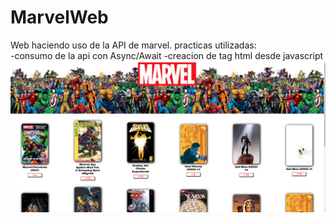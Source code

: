 # MarvelWeb
Web haciendo uso de la API de marvel.
practicas utilizadas:<br>
-consumo de la api con Async/Await
-creacion de tag html desde javascript
![web Marvel](https://github.com/KevinDiazz/MarvelWeb/blob/master/Captura%20de%20pantalla%202023-04-30%20203244.png)
